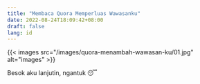 ```yaml
---
title: "Membaca Quora Memperluas Wawasanku"
date: 2022-08-24T18:09:42+08:00
draft: false
lang: id
---
```


{{< images src="/images/quora-menambah-wawasan-ku/01.jpg" alt="images" >}}

Besok aku lanjutin, ngantuk 😴
